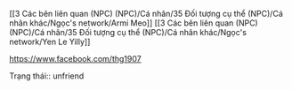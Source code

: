 [[3 Các bên liên quan (NPC) (NPC)/Cá nhân/35 Đối tượng cụ thể (NPC)/Cá nhân khác/Ngọc's network/Armi Meo]] 
[[3 Các bên liên quan (NPC) (NPC)/Cá nhân/35 Đối tượng cụ thể (NPC)/Cá nhân khác/Ngọc's network/Yen Le Yilly]]

https://www.facebook.com/thg1907

Trạng thái:: unfriend 